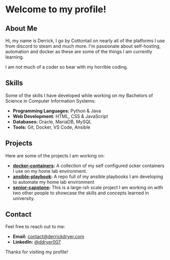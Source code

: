 # Welcome to my profile!

## About Me

Hi, my name is Derrick, I go by Cottontail on nearly all of the platforms I use from discord to steam and much more. I'm passionate about self-hosting, automation and docker as these are some of the things I am currently learning.

I am not much of a coder so bear with my horrible coding.

## Skills

Some of the skills I have developed while working on my Bachelors of Science in Computer Information Systems:

- **Programming Languages:** Python & Java
- **Web Development**: HTML, CSS & JavaScript
- **Databases:** Oracle, MariaDB, MySQL
- **Tools:** Git, Docker, VS Code, Ansible

## Projects

Here are some of the projects I am working on:

- **[docker-containers](https://github.com/derrickdryer/docker-containers):** A collection of my self configured ocker containers I use on my home lab environment.
- **[ansible-playbook](https://github.com/derrickdryer/ansible-playbook):** A repo full of my ansible playbooks I am developing to automate my home lab environment
- **[senior-capstone](https://gihub.com/derrickdryer/senior-capstone):** This is a large-ish scale project I am working on with two other people to showcase the skills and concepts learned in university.

## Contact

Feel free to reach out to me:

- **Email:** [contact@derrickdryer.com](contact@derrickdryer.com)
- **LinkedIn:** [@ddryer007](https://linkedin.com/in/ddryer007)

Thanks for visiting my profile!
